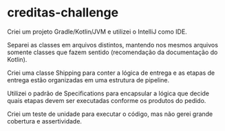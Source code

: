 # creditas-challenge

Criei um projeto Gradle/Kotlin/JVM e utilizei o IntelliJ como IDE.

Separei as classes em arquivos distintos, mantendo nos mesmos arquivos somente classes que fazem sentido (recomendação da documentação do Kotlin).

Criei uma classe Shipping para conter a lógica de entrega e as etapas de entrega estão organizadas em uma estrutura de pipeline.

Utilizei o padrão de Specifications para encapsular a lógica que decide quais etapas devem ser executadas conforme os produtos do pedido.

Criei um teste de unidade para executar o código, mas não gerei grande cobertura e assertividade.